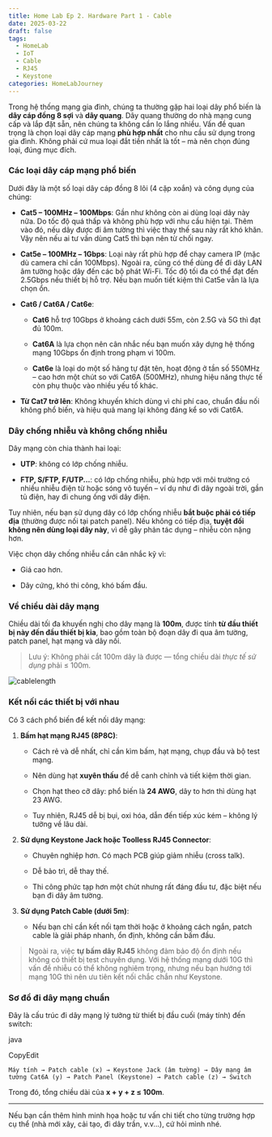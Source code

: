 ```yaml
---
title: Home Lab Ep 2. Hardware Part 1 - Cable
date: 2025-03-22
draft: false
tags:
  - HomeLab
  - IoT
  - Cable
  - RJ45
  - Keystone
categories: HomeLabJourney
---
```

Trong hệ thống mạng gia đình, chúng ta thường gặp hai loại dây phổ biến là **dây cáp đồng 8 sợi** và **dây quang**. Dây quang thường do nhà mạng cung cấp và lắp đặt sẵn, nên chúng ta không cần lo lắng nhiều. Vấn đề quan trọng là chọn loại dây cáp mạng **phù hợp nhất** cho nhu cầu sử dụng trong gia đình. Không phải cứ mua loại đắt tiền nhất là tốt – mà nên chọn đúng loại, đúng mục đích.

### Các loại dây cáp mạng phổ biến

Dưới đây là một số loại dây cáp đồng 8 lõi (4 cặp xoắn) và công dụng của chúng:

- **Cat5 – 100MHz – 100Mbps**: Gần như không còn ai dùng loại dây này nữa. Do tốc độ quá thấp và không phù hợp với nhu cầu hiện tại. Thêm vào đó, nếu dây được đi âm tường thì việc thay thế sau này rất khó khăn. Vậy nên nếu ai tư vấn dùng Cat5 thì bạn nên từ chối ngay.
    
- **Cat5e – 100MHz – 1Gbps**: Loại này rất phù hợp để chạy camera IP (mặc dù camera chỉ cần 100Mbps). Ngoài ra, cũng có thể dùng để đi dây LAN âm tường hoặc dây đến các bộ phát Wi-Fi. Tốc độ tối đa có thể đạt đến 2.5Gbps nếu thiết bị hỗ trợ. Nếu bạn muốn tiết kiệm thì Cat5e vẫn là lựa chọn ổn.
    
- **Cat6 / Cat6A / Cat6e**:
    
    - **Cat6** hỗ trợ 10Gbps ở khoảng cách dưới 55m, còn 2.5G và 5G thì đạt đủ 100m.
        
    - **Cat6A** là lựa chọn nên cân nhắc nếu bạn muốn xây dựng hệ thống mạng 10Gbps ổn định trong phạm vi 100m.
        
    - **Cat6e** là loại do một số hãng tự đặt tên, hoạt động ở tần số 550MHz – cao hơn một chút so với Cat6A (500MHz), nhưng hiệu năng thực tế còn phụ thuộc vào nhiều yếu tố khác.
        
- **Từ Cat7 trở lên**: Không khuyến khích dùng vì chi phí cao, chuẩn đầu nối không phổ biến, và hiệu quả mang lại không đáng kể so với Cat6A.
    

### Dây chống nhiễu và không chống nhiễu

Dây mạng còn chia thành hai loại:

- **UTP**: không có lớp chống nhiễu.
    
- **FTP, S/FTP, F/UTP...**: có lớp chống nhiễu, phù hợp với môi trường có nhiều nhiễu điện từ hoặc sóng vô tuyến – ví dụ như đi dây ngoài trời, gần tủ điện, hay đi chung ống với dây điện.
    

Tuy nhiên, nếu bạn sử dụng dây có lớp chống nhiễu **bắt buộc phải có tiếp địa** (thường được nối tại patch panel). Nếu không có tiếp địa, **tuyệt đối không nên dùng loại dây này**, vì dễ gây phản tác dụng – nhiễu còn nặng hơn.

Việc chọn dây chống nhiễu cần cân nhắc kỹ vì:

- Giá cao hơn.
    
- Dây cứng, khó thi công, khó bấm đầu.
    

### Về chiều dài dây mạng

Chiều dài tối đa khuyến nghị cho dây mạng là **100m**, được tính **từ đầu thiết bị này đến đầu thiết bị kia**, bao gồm toàn bộ đoạn dây đi qua âm tường, patch panel, hạt mạng và dây nối.

> Lưu ý: Không phải cắt 100m dây là được — tổng chiều dài _thực tế sử dụng_ phải ≤ 100m.


![cablelength](/cablelength.png)


### Kết nối các thiết bị với nhau

Có 3 cách phổ biến để kết nối dây mạng:

1. **Bấm hạt mạng RJ45 (8P8C)**:
    
    - Cách rẻ và dễ nhất, chỉ cần kìm bấm, hạt mạng, chụp đầu và bộ test mạng.
        
    - Nên dùng hạt **xuyên thấu** để dễ canh chỉnh và tiết kiệm thời gian.
        
    - Chọn hạt theo cỡ dây: phổ biến là **24 AWG**, dây to hơn thì dùng hạt 23 AWG.
        
    - Tuy nhiên, RJ45 dễ bị bụi, oxi hóa, dẫn đến tiếp xúc kém – không lý tưởng về lâu dài.
        
2. **Sử dụng Keystone Jack hoặc Toolless RJ45 Connector**:
    
    - Chuyên nghiệp hơn. Có mạch PCB giúp giảm nhiễu (cross talk).
        
    - Dễ bảo trì, dễ thay thế.
        
    - Thi công phức tạp hơn một chút nhưng rất đáng đầu tư, đặc biệt nếu bạn đi dây âm tường.
        
3. **Sử dụng Patch Cable (dưới 5m)**:
    
    - Nếu bạn chỉ cần kết nối tạm thời hoặc ở khoảng cách ngắn, patch cable là giải pháp nhanh, ổn định, không cần bấm đầu.
        

> Ngoài ra, việc **tự bấm dây RJ45** không đảm bảo độ ổn định nếu không có thiết bị test chuyên dụng. Với hệ thống mạng dưới 10G thì vấn đề nhiễu có thể không nghiêm trọng, nhưng nếu bạn hướng tới mạng 10G thì nên ưu tiên kết nối chắc chắn như Keystone.

### Sơ đồ đi dây mạng chuẩn

Đây là cấu trúc đi dây mạng lý tưởng từ thiết bị đầu cuối (máy tính) đến switch:

java

CopyEdit

`Máy tính → Patch cable (x) → Keystone Jack (âm tường) → Dây mạng âm tường Cat6A (y) → Patch Panel (Keystone) → Patch cable (z) → Switch`

Trong đó, tổng chiều dài của **x + y + z ≤ 100m**.

---

Nếu bạn cần thêm hình minh họa hoặc tư vấn chi tiết cho từng trường hợp cụ thể (nhà mới xây, cải tạo, đi dây trần, v.v...), cứ hỏi mình nhé.